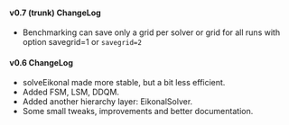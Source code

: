 #### v0.7 (trunk) ChangeLog
- Benchmarking can save only a grid per solver or grid for all runs with option savegrid=1 or `savegrid=2`

#### v0.6 ChangeLog
- solveEikonal made more stable, but a bit less efficient.
- Added FSM, LSM, DDQM.
- Added another hierarchy layer: EikonalSolver.
- Some small tweaks, improvements and better documentation.
